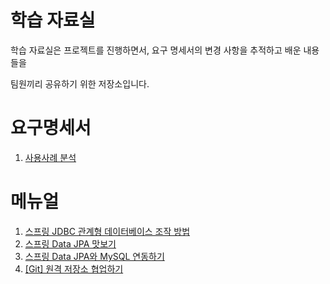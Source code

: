 # 학습 자료실

학습 자료실은 프로젝트를 진행하면서, 요구 명세서의 변경 사항을 추적하고 배운 내용들을

팀원끼리 공유하기 위한 저장소입니다.

# 요구명세서

1. [사용사례 분석](./요구명세서/usecase.md)

# 메뉴얼

1. [스프링 JDBC 관계형 데이터베이스 조작 방법](메뉴얼/Spring/Accessing_Relational_Data_using_JDBC_with_Spring/Accessing_Relational_Data_using_JDBC_with_Spring.md)
2. [스프링 Data JPA 맛보기](메뉴얼/Spring/Accessing_Data_with_JPA/Accessing_Data_with_JPA.md)
3. [스프링 Data JPA와 MySQL 연동하기](메뉴얼/Spring/Accessing_data_with_MySQL/Accessing_data_with_MySQL.md)
4. [[Git] 원격 저장소 협업하기](메뉴얼/Git/Collaborating_Remote_Repository.md)
